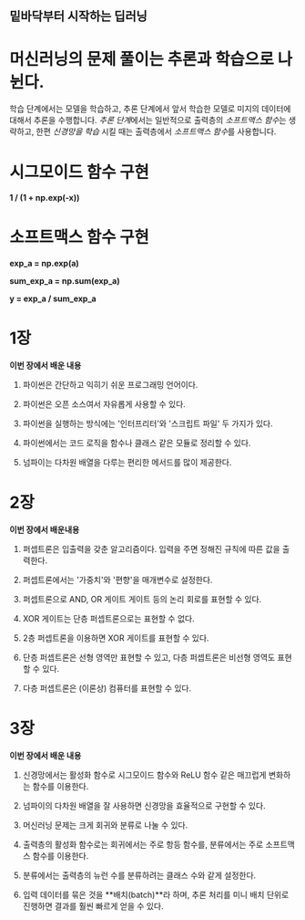 ## 밑바닥부터 시작하는 딥러닝

# 머신러닝의 문제 풀이는 추론과 학습으로 나뉜다.
학습 단계에서는 모델을 학습하고, 추론 단계에서 앞서 학습한 모델로 미지의 데이터에 대해서 추론을 수행합니다.
*추론 단계*에서는 일반적으로 출력층의 *소프트맥스 함수*는 생략하고, 한편 *신경망을 학습* 시킬 때는 출력층에서 *소프트맥스 함수*를 사용합니다.

# 시그모이드 함수 구현

**1 / (1 + np.exp(-x))**

# 소프트맥스 함수 구현

**exp_a = np.exp(a)**

**sum_exp_a = np.sum(exp_a)**

**y = exp_a / sum_exp_a**

# 1장

**이번 장에서 배운 내용**

1. 파이썬은 간단하고 익히기 쉬운 프로그래밍 언어이다.

2. 파이썬은 오픈 소스여서 자유롭게 사용할 수 있다.

3. 파이썬을 실행하는 방식에는 '인터프리터'와 '스크립트 파일' 두 가지가 있다.

4. 파이썬에서는 코드 로직을 함수나 클래스 같은 모듈로 정리할 수 있다.

5. 넘파이는 다차원 배열을 다루는 편리한 메서드를 많이 제공한다.



# 2장

**이번 장에서 배운내용**

1. 퍼셉트론은 입출력을 갖춘 알고리즘이다. 입력을 주면 정해진 규칙에 따른 값을 출력한다.

2. 퍼셉트론에서는 '가중치'와 '편향'을 매개변수로 설정한다.

3. 퍼셉트론으로 AND, OR 게이트 게이트 등의 논리 회로를 표현할 수 있다.

4. XOR 게이트는 단층 퍼셉트론으로는 표현할 수 없다.

5. 2층 퍼셉트론을 이용하면 XOR 게이트를 표현할 수 있다.

6. 단층 퍼셉트론은 선형 영역만 표현할 수 있고, 다층 퍼셉트론은 비선형 영역도 표현할 수 있다.

7. 다층 퍼셉트론은 (이론상) 컴퓨터를 표현할 수 있다.




# 3장

**이번 장에서 배운 내용**

1. 신경망에서는 활성화 함수로 시그모이드 함수와 ReLU 함수 같은 매끄럽게 변화하는 함수를 이용한다.

2. 넘파이의 다차원 배열을 잘 사용하면 신경망을 효율적으로 구현할 수 있다.

3. 머신러닝 문제는 크게 회귀와 분류로 나눌 수 있다.

4. 출력층의 활성화 함수로는 회귀에서는 주로 항등 함수를, 분류에서는 주로 소프트맥스 함수를 이용한다.

5. 분류에서는 출력층의 뉴런 수를 분류하려는 클래스 수와 같게 설정한다.

6. 입력 데이터를 묶은 것을 **배치(batch)**라 하며, 추론 처리를 미니 배치 단위로 진행하면 결과를 훨씬 빠르게 얻을 수 있다.
